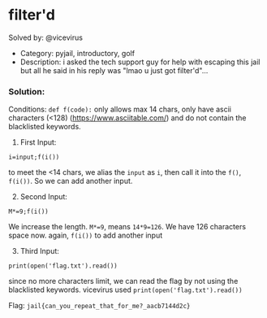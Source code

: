 # filter'd 

Solved by: @vicevirus

- Category: pyjail, introductory, golf
- Description: i asked the tech support guy for help with escaping this jail but all he said in his reply was "lmao u just got filter'd"...

### Solution:

Conditions:
`def f(code):` only allows max 14 chars, only have ascii characters (<128) (https://www.asciitable.com/) and do not contain the blacklisted keywords.

1. First Input:
```
i=input;f(i())
```
to meet the <14 chars, we alias the `input` as `i`, then call it into the `f()`, `f(i())`. So we can add another input.

2. Second Input:
```
M*=9;f(i())
```

We increase the length. `M*=9`, means `14*9=126`. We have 126 characters space now. again, `f(i())` to add another input

3. Third Input:
```
print(open('flag.txt').read())
```
since no more characters limit, we can read the flag by not using the blacklisted keywords.
vicevirus used `print(open('flag.txt').read())`

Flag: `jail{can_you_repeat_that_for_me?_aacb7144d2c}`


